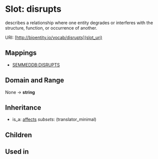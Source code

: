# Slot: disrupts


describes a relationship where one entity degrades or interferes with the structure, function, or occurrence of another.

URI: [http://bioentity.io/vocab/disrupts](slot_uri)
## Mappings

 * [SEMMEDDB:DISRUPTS](http://purl.obolibrary.org/obo/SEMMEDDB_DISRUPTS)
## Domain and Range

None -> **string**
## Inheritance

 *  is_a: [affects](affects.md) *subsets*: (translator_minimal)
## Children

## Used in

